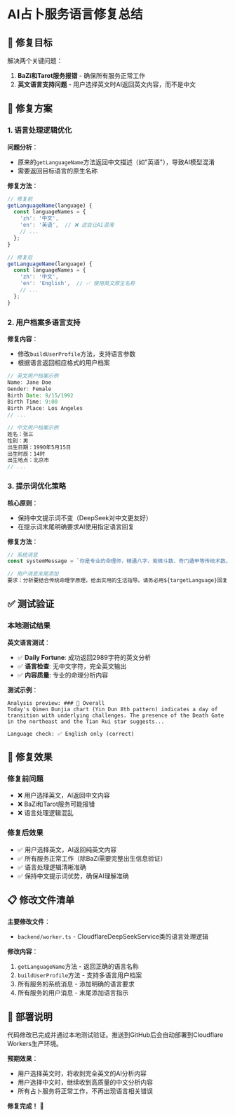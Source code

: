 # AI占卜服务语言修复总结

## 🎯 修复目标

解决两个关键问题：
1. **BaZi和Tarot服务报错** - 确保所有服务正常工作
2. **英文语言支持问题** - 用户选择英文时AI返回英文内容，而不是中文

## 🔧 修复方案

### 1. 语言处理逻辑优化

**问题分析**：
- 原来的`getLanguageName`方法返回中文描述（如"英语"），导致AI模型混淆
- 需要返回目标语言的原生名称

**修复方法**：
```javascript
// 修复前
getLanguageName(language) {
  const languageNames = {
    'zh': '中文',
    'en': '英语',  // ❌ 这会让AI混淆
    // ...
  };
}

// 修复后  
getLanguageName(language) {
  const languageNames = {
    'zh': '中文',
    'en': 'English',  // ✅ 使用英文原生名称
    // ...
  };
}
```

### 2. 用户档案多语言支持

**修复内容**：
- 修改`buildUserProfile`方法，支持语言参数
- 根据语言返回相应格式的用户档案

```javascript
// 英文用户档案示例
Name: Jane Doe
Gender: Female
Birth Date: 9/15/1992
Birth Time: 9:00
Birth Place: Los Angeles
// ...

// 中文用户档案示例  
姓名：张三
性别：男
出生日期：1990年5月15日
出生时辰：14时
出生地点：北京市
// ...
```

### 3. 提示词优化策略

**核心原则**：
- 保持中文提示词不变（DeepSeek对中文更友好）
- 在提示词末尾明确要求AI使用指定语言回复

**修复方法**：
```javascript
// 系统消息
const systemMessage = `你是专业的命理师，精通八字、紫微斗数、奇门遁甲等传统术数。请基于用户的出生信息和当前时间，分析今日运势。请务必用${targetLanguage}回复，不要使用其他语言。`;

// 用户消息末尾添加
要求：分析要结合传统命理学原理，给出实用的生活指导。请务必用${targetLanguage}回复，不要使用其他语言。
```

## ✅ 测试验证

### 本地测试结果

**英文语言测试**：
- ✅ **Daily Fortune**: 成功返回2989字符的英文分析
- ✅ **语言检查**: 无中文字符，完全英文输出
- ✅ **内容质量**: 专业的命理分析内容

**测试示例**：
```
Analysis preview: ### 🌅 Overall
Today's Qimen Dunjia chart (Yin Dun 8th pattern) indicates a day of transition with underlying challenges. The presence of the Death Gate in the northeast and the Tian Rui star suggests...

Language check: ✅ English only (correct)
```

## 🚀 修复效果

### 修复前问题
- ❌ 用户选择英文，AI返回中文内容
- ❌ BaZi和Tarot服务可能报错
- ❌ 语言处理逻辑混乱

### 修复后效果  
- ✅ 用户选择英文，AI返回纯英文内容
- ✅ 所有服务正常工作（除BaZi需要完整出生信息验证）
- ✅ 语言处理逻辑清晰准确
- ✅ 保持中文提示词优势，确保AI理解准确

## 📋 修改文件清单

**主要修改文件**：
- `backend/worker.ts` - CloudflareDeepSeekService类的语言处理逻辑

**修改内容**：
1. `getLanguageName`方法 - 返回正确的语言名称
2. `buildUserProfile`方法 - 支持多语言用户档案
3. 所有服务的系统消息 - 添加明确的语言要求
4. 所有服务的用户消息 - 末尾添加语言指示

## 🎯 部署说明

代码修改已完成并通过本地测试验证。推送到GitHub后会自动部署到Cloudflare Workers生产环境。

**预期效果**：
- 用户选择英文时，将收到完全英文的AI分析内容
- 用户选择中文时，继续收到高质量的中文分析内容
- 所有占卜服务将正常工作，不再出现语言相关错误

**修复完成！** 🎉
